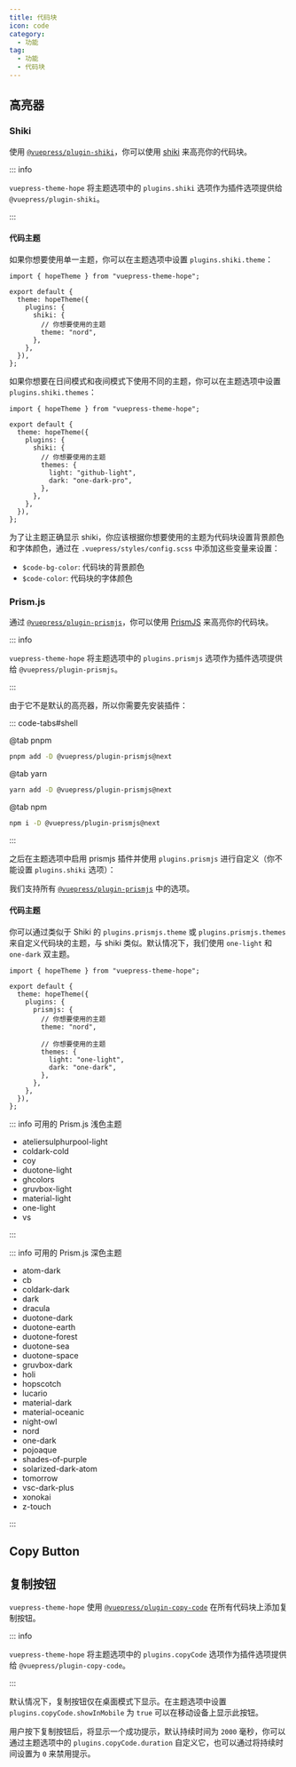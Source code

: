 ```yaml
---
title: 代码块
icon: code
category:
  - 功能
tag:
  - 功能
  - 代码块
---
```


## 高亮器

### Shiki

使用 [`@vuepress/plugin-shiki`][shiki]，你可以使用 [shiki](https://shiki.style) 来高亮你的代码块。

::: info

`vuepress-theme-hope` 将主题选项中的 `plugins.shiki` 选项作为插件选项提供给 `@vuepress/plugin-shiki`。

:::

#### 代码主题

如果你想要使用单一主题，你可以在主题选项中设置 `plugins.shiki.theme`：

```js{8} title=".vuepress/config.js"
import { hopeTheme } from "vuepress-theme-hope";

export default {
  theme: hopeTheme({
    plugins: {
      shiki: {
        // 你想要使用的主题
        theme: "nord",
      },
    },
  }),
};
```

如果你想要在日间模式和夜间模式下使用不同的主题，你可以在主题选项中设置 `plugins.shiki.themes`：

```js{8-11} title=".vuepress/config.js"
import { hopeTheme } from "vuepress-theme-hope";

export default {
  theme: hopeTheme({
    plugins: {
      shiki: {
        // 你想要使用的主题
        themes: {
          light: "github-light",
          dark: "one-dark-pro",
        },
      },
    },
  }),
};
```

为了让主题正确显示 shiki，你应该根据你想要使用的主题为代码块设置背景颜色和字体颜色，通过在 `.vuepress/styles/config.scss` 中添加这些变量来设置：

- `$code-bg-color`: 代码块的背景颜色
- `$code-color`: 代码块的字体颜色

### Prism.js

通过 [`@vuepress/plugin-prismjs`][prismjs]，你可以使用 [PrismJS](https://prismjs.com) 来高亮你的代码块。

::: info

`vuepress-theme-hope` 将主题选项中的 `plugins.prismjs` 选项作为插件选项提供给 `@vuepress/plugin-prismjs`。

:::

由于它不是默认的高亮器，所以你需要先安装插件：

::: code-tabs#shell

@tab pnpm

```bash
pnpm add -D @vuepress/plugin-prismjs@next
```

@tab yarn

```bash
yarn add -D @vuepress/plugin-prismjs@next
```

@tab npm

```bash
npm i -D @vuepress/plugin-prismjs@next
```

:::

之后在主题选项中启用 prismjs 插件并使用 `plugins.prismjs` 进行自定义（你不能设置 `plugins.shiki` 选项）：

我们支持所有 [`@vuepress/plugin-prismjs`][prismjs] 中的选项。

#### 代码主题

你可以通过类似于 Shiki 的 `plugins.prismjs.theme` 或 `plugins.prismjs.themes` 来自定义代码块的主题，与 shiki 类似。默认情况下，我们使用 `one-light` 和 `one-dark` 双主题。

```js{5-11} title=".vuepress/config.js"
import { hopeTheme } from "vuepress-theme-hope";

export default {
  theme: hopeTheme({
    plugins: {
      prismjs: {
        // 你想要使用的主题
        theme: "nord",

        // 你想要使用的主题
        themes: {
          light: "one-light",
          dark: "one-dark",
        },
      },
    },
  }),
};
```

::: info 可用的 Prism.js 浅色主题

- ateliersulphurpool-light
- coldark-cold
- coy
- duotone-light
- ghcolors
- gruvbox-light
- material-light
- one-light
- vs

:::

::: info 可用的 Prism.js 深色主题

- atom-dark
- cb
- coldark-dark
- dark
- dracula
- duotone-dark
- duotone-earth
- duotone-forest
- duotone-sea
- duotone-space
- gruvbox-dark
- holi
- hopscotch
- lucario
- material-dark
- material-oceanic
- night-owl
- nord
- one-dark
- pojoaque
- shades-of-purple
- solarized-dark-atom
- tomorrow
- vsc-dark-plus
- xonokai
- z-touch

:::

## Copy Button

## 复制按钮

`vuepress-theme-hope` 使用 [`@vuepress/plugin-copy-code`][copy-code] 在所有代码块上添加复制按钮。

::: info

`vuepress-theme-hope` 将主题选项中的 `plugins.copyCode` 选项作为插件选项提供给 `@vuepress/plugin-copy-code`。

:::

默认情况下，复制按钮仅在桌面模式下显示。在主题选项中设置 `plugins.copyCode.showInMobile` 为 `true` 可以在移动设备上显示此按钮。

用户按下复制按钮后，将显示一个成功提示，默认持续时间为 `2000` 毫秒，你可以通过主题选项中的 `plugins.copyCode.duration` 自定义它，也可以通过将持续时间设置为 `0` 来禁用提示。

[copy-code]: https://ecosystem.vuejs.press/zh/plugins/copy-code.html
[prismjs]: https://ecosystem.vuejs.press/zh/plugins/prismjs.html
[shiki]: https://ecosystem.vuejs.press/zh/plugins/shiki.html
